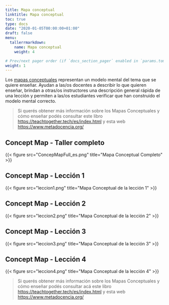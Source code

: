 ```yaml
---
title: Mapa conceptual
linktitle: Mapa conceptual
toc: true
type: docs
date: "2020-01-05T00:00:00+01:00"
draft: false
menu:
  tallerrmarkdown:
    name: Mapa conceptual
    weight: 4

# Prev/next pager order (if `docs_section_pager` enabled in `params.toml`)
weight: 1
---
```


Los [mapas conceptuales](https://teachtogether.tech/es/index.html#s:memory-concept-maps) representan un modelo mental del tema que se quiere enseñar. Ayudan a las/os docentes a describir lo que quieren enseñar, brindan a otras/os instructores una descripción general rápida de una lección y permiten a las/os estudiantes verificar que han construido el modelo mental correcto.

> Si querés obtener más información sobre los Mapas Conceptuales y cómo enseñar podés consultar este libro https://teachtogether.tech/es/index.html y esta web https://www.metadocencia.org/

## Concept Map - Taller completo


{{< figure src="ConcepMapFull_es.png" title="Mapa Conceptual Completo" >}}

## Concept Map - Lección 1


{{< figure src="leccion1.png" title="Mapa Conceptual de la lección 1" >}}

## Concept Map - Lección 2

{{< figure src="leccion2.png" title="Mapa Conceptual de la lección 2" >}}

## Concept Map - Lección 3

{{< figure src="leccion3.png" title="Mapa Conceptual de la lección 3" >}}

## Concept Map - Lección 4

{{< figure src="leccion4.png" title="Mapa Conceptual de la lección 4" >}}

> Si querés obtener más información sobre los Mapas Conceptuales y cómo enseñar podés consultar acá este libro https://teachtogether.tech/es/index.html y esta web https://www.metadocencia.org/
